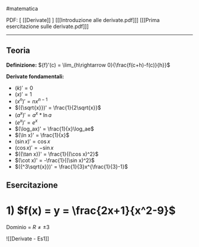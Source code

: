 #matematica

PDF:
\[ [[Derivate]] ]
\[[[Introduzione alle derivate.pdf]]]
\[[[Prima esercitazione sulle derivate.pdf]]]

---
## Teoria
**Definizione:**
${f}'(c) = \lim_{h\rightarrow 0}{\frac{f(c+h)-f(c)}{h}}$

**Derivate fondamentali:**
- $({k})' = 0$
- $({x})' = 1$
- $({x^n})' = nx^{n-1}$
- $({\sqrt{x}})' = \frac{1}{2\sqrt{x}}$
- $({a^x})' = a^x * \ln{a}$
- $({e^x})' = e^x$
- $(\log_ax)' = \frac{1}{x}\log_ae$
- $(\ln x)' = \frac{1}{x}$
- $(\sin x)' = \cos x$
- $(\cos x)' = -\sin x$
- $({\tan x})' = \frac{1}{(\cos x)^2}$
- $(\cot x)' = -\frac{1}{(\sin x)^2}$
- $({^3\sqrt{x}})' = \frac{1}{3}x^{\frac{1}{3}-1}$

## Esercitazione

# 1) $f(x) = y = \frac{2x+1}{x^2-9}$

Dominio = $R\neq {\pm 3}$

![[Derivate - Es1]]